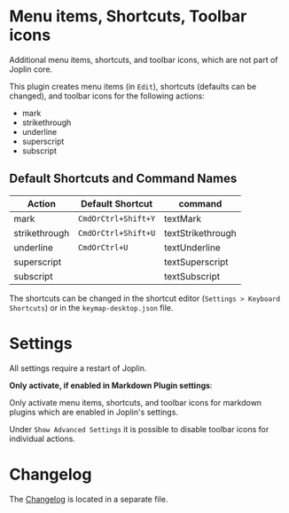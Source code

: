 # Menu items, Shortcuts, Toolbar icons

Additional menu items, shortcuts, and toolbar icons, which are not part of Joplin core.

This plugin creates menu items (in `Edit`), shortcuts (defaults can be changed), and toolbar icons for the following actions:

- mark
- strikethrough
- underline
- superscript
- subscript

## Default Shortcuts and Command Names

| Action         | Default Shortcut    | command            |
|----------------|---------------------|--------------------|
| mark           | `CmdOrCtrl+Shift+Y` | textMark           |
| strikethrough  | `CmdOrCtrl+Shift+U` | textStrikethrough  |
| underline      | `CmdOrCtrl+U`       | textUnderline      |
| superscript    |                     | textSuperscript    |
| subscript      |                     | textSubscript      |

The shortcuts can be changed in the shortcut editor (`Settings > Keyboard Shortcuts`) or in the `keymap-desktop.json` file.

# Settings

All settings require a restart of Joplin.

**Only activate, if enabled in Markdown Plugin settings**:

Only activate menu items, shortcuts, and toolbar icons for markdown plugins which are enabled in Joplin's settings.

Under `Show Advanced Settings` it is possible to disable toolbar icons for individual actions.

# Changelog

The [Changelog](https://github.com/tessus/joplin-plugin-menu-shortcut-toolbar/blob/master/Changelog.md) is located in a separate file.
